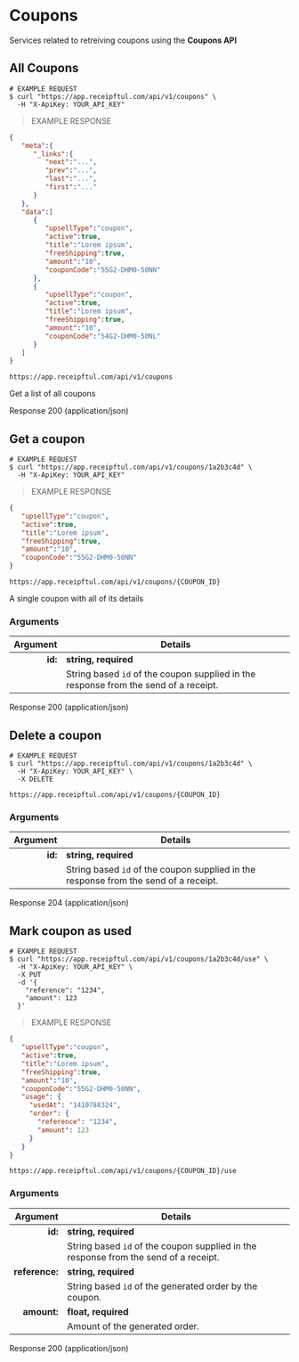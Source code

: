 # Coupons
Services related to retreiving coupons using the **Coupons API**

## All Coupons

```shell
# EXAMPLE REQUEST
$ curl "https://app.receipftul.com/api/v1/coupons" \
  -H "X-ApiKey: YOUR_API_KEY"
```

> EXAMPLE RESPONSE

```json
{
   "meta":{
      "_links":{
         "next":"...",
         "prev":"...",
         "last":"...",
         "first":"..."
      }
   },
   "data":[
      {
         "upsellType":"coupon",
         "active":true,
         "title":"Lorem ipsum",
         "freeShipping":true,
         "amount":"10",
         "couponCode":"55G2-DHM0-50NN"
      },
      {
         "upsellType":"coupon",
         "active":true,
         "title":"Lorem ipsum",
         "freeShipping":true,
         "amount":"10",
         "couponCode":"54G2-DHM0-50NL"
      }
   ]
}
```

`https://app.receipftul.com/api/v1/coupons`

Get a list of all coupons

<aside class="success">
Response 200 (application/json)
</aside>

## Get a coupon

```shell
# EXAMPLE REQUEST
$ curl "https://app.receipftul.com/api/v1/coupons/1a2b3c4d" \
  -H "X-ApiKey: YOUR_API_KEY"
```

> EXAMPLE RESPONSE

```json
{
   "upsellType":"coupon",
   "active":true,
   "title":"Lorem ipsum",
   "freeShipping":true,
   "amount":"10",
   "couponCode":"55G2-DHM0-50NN"
}
```

`https://app.receipftul.com/api/v1/coupons/{COUPON_ID}`

A single coupon with all of its details

### Arguments

|Argument|Details|
|-------:|-----------|
|**id:**|**string, required**|
||String based `id` of the coupon supplied in the response from the send of a receipt.| 

<aside class="success">
Response 200 (application/json)
</aside>

## Delete a coupon

```shell
# EXAMPLE REQUEST
$ curl "https://app.receipftul.com/api/v1/coupons/1a2b3c4d" \
  -H "X-ApiKey: YOUR_API_KEY" \
  -X DELETE
```

`https://app.receipftul.com/api/v1/coupons/{COUPON_ID}`

### Arguments

|Argument|Details|
|-------:|-----------|
|**id:**|**string, required**|
||String based `id` of the coupon supplied in the response from the send of a receipt.| 

<aside class="success">
Response 204 (application/json)
</aside>

## Mark coupon as used

```shell
# EXAMPLE REQUEST
$ curl "https://app.receipftul.com/api/v1/coupons/1a2b3c4d/use" \
  -H "X-ApiKey: YOUR_API_KEY" \
  -X PUT
  -d '{
    "reference": "1234",
    "amount": 123
  }'
```

> EXAMPLE RESPONSE

```json
{
   "upsellType":"coupon",
   "active":true,
   "title":"Lorem ipsum",
   "freeShipping":true,
   "amount":"10",
   "couponCode":"55G2-DHM0-50NN",
   "usage": {
     "usedAt": "1410788324",
     "order": {
       "reference": "1234",
       "amount": 123
     }
   }
}
```

`https://app.receipftul.com/api/v1/coupons/{COUPON_ID}/use`

### Arguments

|Argument|Details|
|-------:|-----------|
|**id:**|**string, required**|
||String based `id` of the coupon supplied in the response from the send of a receipt.|
|**reference:**|**string, required**|
||String based `id` of the generated order by the coupon.|
|**amount:**|**float, required**|
||Amount of the generated order.|

<aside class="success">
Response 200 (application/json)
</aside>
